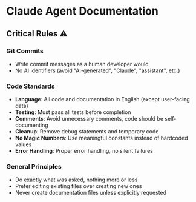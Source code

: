 # Claude Agent Documentation

## Critical Rules ⚠️

### Git Commits
- Write commit messages as a human developer would
- No AI identifiers (avoid "AI-generated", "Claude", "assistant", etc.)

### Code Standards
- **Language**: All code and documentation in English (except user-facing data)
- **Testing**: Must pass all tests before completion
- **Comments**: Avoid unnecessary comments, code should be self-documenting
- **Cleanup**: Remove debug statements and temporary code
- **No Magic Numbers**: Use meaningful constants instead of hardcoded values
- **Error Handling**: Proper error handling, no silent failures

### General Principles
- Do exactly what was asked, nothing more or less
- Prefer editing existing files over creating new ones
- Never create documentation files unless explicitly requested